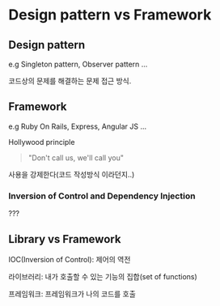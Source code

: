 # Design pattern vs Framework

## Design pattern

e.g Singleton pattern, Observer pattern ...

코드상의 문제를 해결하는 문제 접근 방식.

## Framework

e.g Ruby On Rails, Express, Angular JS ...

Hollywood principle

> "Don't call us, we'll call you"

사용을 강제한다(코드 작성방식 이라던지..)

### Inversion of Control and Dependency Injection

???

## Library vs Framework

IOC(Inversion of Control): 제어의 역전

라이브러리: 내가 호출할 수 있는 기능의 집합(set of functions)

프레임워크: 프레임워크가 나의 코드를 호출
